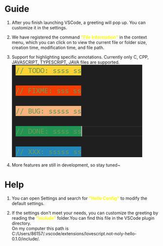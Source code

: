 # Guide

1. After you finish launching VSCode, a greeting will pop up. You can customize it in the settings.

2. We have registered the command <font color="yellow">**"File Information"**</font> in the context menu, which you can click on to view the current file or folder size, creation time, modification time, and file path.

3. Support for highlighting specific annotations. Currently only C, CPP, JAVASCRIPT, TYPESCRIPT, JAVA files are supported.
![example](resources/exp1.png "example")

4. More features are still in development, so stay tuned~

# Help

1. You can open Settings and search for <font color="yellow">**"Hello Config"**</font> to modify the default settings.

2. If the settings don't meet your needs, you can customize the greeting by reading the <font color="yellow">**"include"**</font> folder.You can find this file in the VSCode plugin directory.</br>On my computer this path is C:/Users/86157/.vscode/extensions/lovescript.not-noly-hello-0.1.0/include/.
